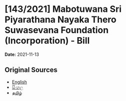# [143/2021] Mabotuwana Sri Piyarathana Nayaka Thero Suwasevana Foundation (Incorporation) - Bill

**Date:** 2021-11-13

## Original Sources

- [English](https://documents.gov.lk/view/bills/2021/11/143-2021_E.pdf)
- [සිංහල](https://documents.gov.lk/view/bills/2021/11/143-2021_S.pdf)
- [தமிழ்](https://documents.gov.lk/view/bills/2021/11/143-2021_T.pdf)
